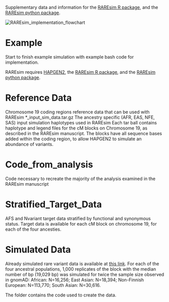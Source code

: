 Supplementary data and information for the [RAREsim R package](https://github.com/meganmichelle/RAREsim), and the [RAREsim python package](https://github.com/ryanlayer/raresim).

![RAREsim_implementation_flowchart](https://user-images.githubusercontent.com/21186894/132229596-fe861e53-a002-4a5c-afe8-b742a7316c76.png)

# Example 
 Start to finish example simulation with example bash code for implementation.
 
 RAREsim requires [HAPGEN2](https://mathgen.stats.ox.ac.uk/genetics_software/hapgen/hapgen2.html), the [RAREsim R package](https://github.com/meganmichelle/RAREsim), and the [RAREsim python package](https://github.com/ryanlayer/raresim).

# Reference Data 
Chromosome 19 coding regions reference data that can be used with RAREsim
 *_input_sim_data.tar.gz
   The ancestry specific (AFR, EAS, NFE, SAS) input simulation haplotypes used in RAREsim
   Each tar ball contains haplotype and legend files for the cM blocks on Chromosome 19, as described in the  RAREsim manuscript.
   The blocks have all sequence bases added within the coding region, to allow HAPGEN2 to simulate an abundance of variants.

# Code_from_analysis
  Code necessary to recreate the majority of the analysis examined in the RAREsim manuscript
  
# Stratified_Target_Data
  AFS and Nvariant target data stratified by functional and synonymous status. Target data is available for each cM block on chromosome 19, for each of the four ancesties.
  
# Simulated Data
  Already simulated rare variant data is available at [this link](https://drive.google.com/drive/folders/17UuAPYydEcj_chsfMLl3XDDlkhkoG1I3?usp=sharing). For each of the four ancestral populations, 1,000 replicates of the block with the median number of bp (19,029 bp) was simulated for twice the sample size observed in gnomAD: African: N=16,256; East Asian: N=18,394; Non-Finnish European: N=113,770; South Asian: N=30,616.
  
  The folder contains the code used to create the data.

